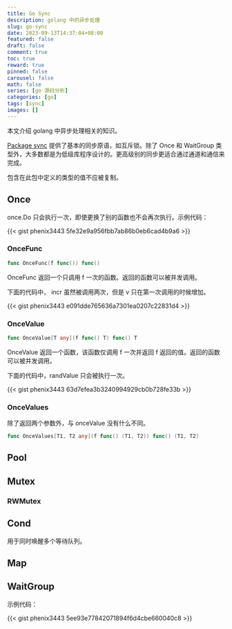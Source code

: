 ```yaml
---
title: Go Sync
description: golang 中的异步处理
slug: go-sync
date: 2023-09-13T14:37:04+08:00
featured: false
draft: false
comment: true
toc: true
reward: true
pinned: false
carousel: false
math: false
series: [go 源码分析]
categories: [go]
tags: [sync]
images: []
---
```


本文介绍 golang 中异步处理相关的知识。

<!--more-->

[Package sync](https://pkg.go.dev/sync) 提供了基本的同步原语，如互斥锁。除了 Once 和 WaitGroup 类型外，大多数都是为低级库程序设计的。更高级别的同步更适合通过通道和通信来完成。

包含在此包中定义的类型的值不应被复制。

## Once

once.Do 只会执行一次，即使更换了别的函数也不会再次执行。示例代码：

{{< gist phenix3443 5fe32e9a956fbb7ab86b0eb6cad4b9a6 >}}

### OnceFunc

```go
func OnceFunc(f func()) func()
```

OnceFunc 返回一个只调用 f 一次的函数。返回的函数可以被并发调用。

下面的代码中， incr 虽然被调用两次，但是 v 只在第一次调用的时候增加。

{{< gist phenix3443 e091dde765636a7301ea0207c22831d4 >}}

### OnceValue

```go
func OnceValue[T any](f func() T) func() T
```

OnceValue 返回一个函数，该函数仅调用 f 一次并返回 f 返回的值。返回的函数可以被并发调用。

下面的代码中，randValue 只会被执行一次。

{{< gist phenix3443 63d7efea3b3240994929cb0b728fe33b >}}

### OnceValues

除了返回两个参数外，与 onceValue 没有什么不同。

```go
func OnceValues[T1, T2 any](f func() (T1, T2)) func() (T1, T2)
```

## Pool

## Mutex

### RWMutex

## Cond

用于同时唤醒多个等待队列。

## Map

## WaitGroup

示例代码：

{{< gist phenix3443 5ee93e77842071894f6d4cbe660040c8 >}}
